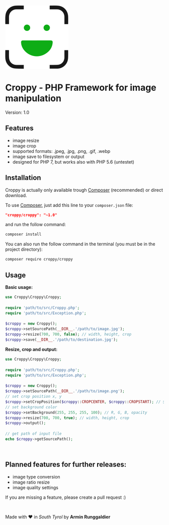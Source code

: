 ![Croppy](images/logo.svg)
# Croppy - PHP Framework for image manipulation
Version: 1.0

## Features
- image resize 
- image crop
- supported formats: .jpeg, .jpg, .png, .gif, .webp
- image save to filesystem or output
- designed for PHP 7, but works also with PHP 5.6 (untestet)

## Installation
Croppy is actually only available trough [Composer](https://getcomposer.org) (recommended) or direct download.

To use [Composer](https://getcomposer.org), just add this line to your `composer.json` file:
```json
"croppy/croppy": "~1.0"
```

and run the follow command:

```sh
composer install
```

You can also run the follow command in the terminal (you must be in the project directory):

```sh
composer require croppy/croppy
```

## Usage

**Basic usage:**
```php
use Croppy\Croppy\Croppy;

require 'path/to/src/Croppy.php';
require 'path/to/src/Exception.php';

$croppy = new Croppy();
$croppy->setSourcePath(__DIR__.'/path/to/image.jpg');
$croppy->resize(700, 700, false); // width, height, crop
$croppy->save(__DIR__.'/path/to/destination.jpg');
```

**Resize, crop and output:**
```php
use Croppy\Croppy\Croppy;

require 'path/to/src/Croppy.php';
require 'path/to/src/Exception.php';

$croppy = new Croppy();
$croppy->setSourcePath(__DIR__.'/path/to/image.png');
// set crop position x, y 
$croppy->setCropPosition($croppy::CROPCENTER, $croppy::CROPSTART); // $croppy::CROPSTART | $croppy::CROPCENTER | $croppy::CROPEND
// set background color
$croppy->setBackground(255, 255, 255, 100); // R, G, B, opacity
$croppy->resize(700, 700, true); // width, height, crop
$croppy->output();

// get path of input file
echo $croppy->getSourcePath();
```

<br>

## Planned features for further releases:
- image type conversion
- image ratio resize
- image quality settings

If you are missing a feature, please create a pull request :)

<br>

Made with ❤ in _South Tyrol_ by **Armin Runggaldier**
